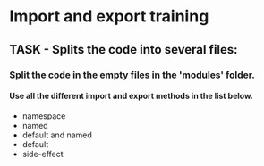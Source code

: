# Import and export training

## TASK - Splits the code into several files: 

### Split the code in the empty files in the 'modules' folder.

#### Use all the different import and export methods in the list below.

- namespace 
- named 
- default and named
- default
- side-effect 
